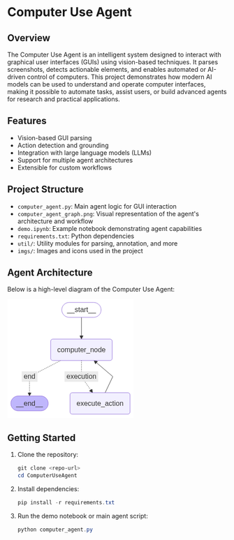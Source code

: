 # Computer Use Agent

## Overview
The Computer Use Agent is an intelligent system designed to interact with graphical user interfaces (GUIs) using vision-based techniques. It parses screenshots, detects actionable elements, and enables automated or AI-driven control of computers. This project demonstrates how modern AI models can be used to understand and operate computer interfaces, making it possible to automate tasks, assist users, or build advanced agents for research and practical applications.

## Features
- Vision-based GUI parsing
- Action detection and grounding
- Integration with large language models (LLMs)
- Support for multiple agent architectures
- Extensible for custom workflows

## Project Structure
- `computer_agent.py`: Main agent logic for GUI interaction
- `computer_agent_graph.png`: Visual representation of the agent's architecture and workflow
- `demo.ipynb`: Example notebook demonstrating agent capabilities
- `requirements.txt`: Python dependencies
- `util/`: Utility modules for parsing, annotation, and more
- `imgs/`: Images and icons used in the project

## Agent Architecture
Below is a high-level diagram of the Computer Use Agent:

![Agent Graph](https://github.com/kirpalsingh225/ComputerUseAgent/blob/main/computer_agent_graph.png)

## Getting Started
1. Clone the repository:
	```powershell
	git clone <repo-url>
	cd ComputerUseAgent
	```
2. Install dependencies:
	```powershell
	pip install -r requirements.txt
	```
3. Run the demo notebook or main agent script:
	```powershell
	python computer_agent.py
	```


